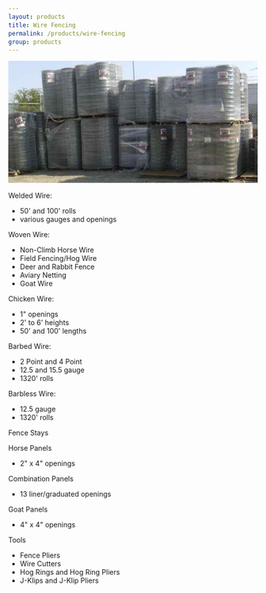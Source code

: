 ```yaml
---
layout: products
title: Wire Fencing
permalink: /products/wire-fencing
group: products
---
```


<p><a href='/images/wirefencing.jpg' rel='lightbox'>
    <img src='/images/wirefencing.jpg' alt='Wire Fencing'
            class='h200' /></a>
</p>

<p>Welded Wire:</p>
<ul class='products'>
    <li>50' and 100' rolls</li>
    <li>various gauges and openings</li>
</ul>

<p>Woven Wire:</p>
<ul class='products'>
    <li>Non-Climb Horse Wire</li>
    <li>Field Fencing/Hog Wire</li>
    <li>Deer and Rabbit Fence</li>
    <li>Aviary Netting</li>
    <li>Goat Wire</li>
</ul>

<p>Chicken Wire:</p>
<ul class='products'>
    <li>1" openings</li>
    <li>2' to 6' heights</li>
    <li>50' and 100' lengths</li>
</ul>

<p>Barbed Wire:</p>
<ul class='products'>
    <li>2 Point and 4 Point</li>
    <li>12.5 and 15.5 gauge</li>
    <li>1320' rolls</li>
</ul>

<p>Barbless Wire:</p>
<ul class='products'>
    <li>12.5 gauge</li>
    <li>1320' rolls</li>
</ul>

<p>Fence Stays</p>

<p>Horse Panels</p>
<ul class='products'>
    <li>2" x 4" openings</li>
</ul>

<p>Combination Panels</p>
<ul class='products'>
    <li>13 liner/graduated openings</li>
</ul>

<p>Goat Panels</p>
<ul class='products'>
    <li>4" x 4" openings</li>
</ul>

<p>Tools</p>
<ul class='products'>
    <li>Fence Pliers</li>
    <li>Wire Cutters</li>
    <li>Hog Rings and Hog Ring Pliers</li>
    <li>J-Klips and J-Klip Pliers</li>
</ul>
